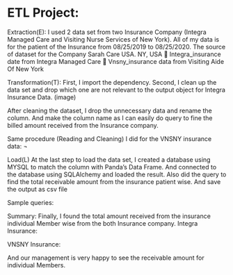 # ETL Project:


Extraction(E):
I used 2 data set from two Insurance Company (Integra Managed Care and Visiting Nurse Services of New York).
All of my data is for the patient of the Insurance from 08/25/2019 to 08/25/2020.
The source of dataset for the Company Sarah Care USA. NY, USA
	Integra_insurance date from Integra Managed Care
	Vnsny_insurance data from Visiting Aide Of New York


Transformation(T):
First, I import the dependency. 
Second, I clean up the data set and drop which one are not relevant to the output object for Integra Insurance Data. (image)
 
After cleaning the dataset, I drop the unnecessary data and rename the column. And make the column name as I can easily do query to fine the billed amount received from the Insurance company.
 

Same procedure (Reading and Cleaning) I did for the VNSNY insurance data:
¬ 

 

Load(L)
At the last step to load the data set, I created a database using MYSQL to match the column with Panda’s Data Frame.
And connected to the database using SQLAlchemy and loaded the result. Also did the query to find the total receivable amount from the insurance patient wise.
And save the output as csv file
 
Sample queries:
 

Summary:
Finally, I found the total amount received from the insurance individual Member wise from the both Insurance company.
Integra Insurance:
 

VNSNY Insurance: 
 

And our management is very happy to see the receivable amount for individual Members.

